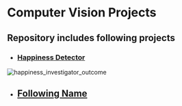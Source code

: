# Computer Vision Projects

## Repository includes following projects

- ### [Happiness Detector](./01_OpenCV)
![happiness_investigator_outcome](./01_OpenCV/Happiness_Detector_outcome.gif)

- ## [Following Name](./#)
![]()

